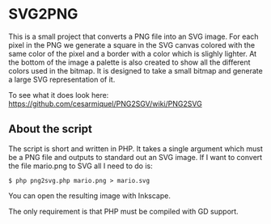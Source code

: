 # SVG2PNG #

This is a small project that converts a PNG file into an SVG image. For each pixel in the PNG we generate 
a square in the SVG canvas colored with the same color of the pixel and a border with a color which 
is slighly lighter. At the bottom of the image a palette is also created to show all the different colors 
used in the bitmap. It is designed to take a small bitmap and generate a large SVG representation of it.

To see what it does look here: https://github.com/cesarmiquel/PNG2SGV/wiki/PNG2SVG

## About the script ##

The script is short and written in PHP. It takes a single argument which must be a PNG file and outputs
to standard out an SVG image. If I want to convert the file mario.png to SVG all I need to do is:

    $ php png2svg.php mario.png > mario.svg

You can open the resulting image with Inkscape.

The only requirement is that PHP must be compiled with GD support.